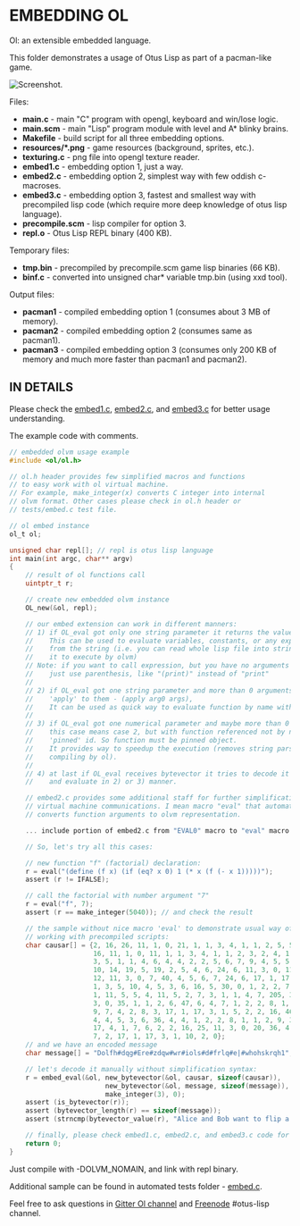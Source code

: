 EMBEDDING OL
============

Ol: an extensible embedded language.

This folder demonstrates a usage of Otus Lisp as part of a pacman-like game.

![Screenshot.](https://raw.githubusercontent.com/yuriy-chumak/ol/gh-pages/assets/ol/pacman.png "screenshot")

Files:
* **main.c** - main "C" program with opengl, keyboard and win/lose logic.
* **main.scm** - main "Lisp" program module with level and A* blinky brains.
* **Makefile** - build script for all three embedding options.
* **resources/*.png** - game resources (background, sprites, etc.).
* **texturing.c** - png file into opengl texture reader.
* **embed1.c** - embedding option 1, just a way.
* **embed2.c** - embedding option 2, simplest way with few oddish c-macroses.
* **embed3.c** - embedding option 3, fastest and smallest way with precompiled lisp code (which require more deep knowledge of otus lisp language).
* **precompile.scm** - lisp compiler for option 3.
* **repl.o** - Otus Lisp REPL binary (400 KB).

Temporary files:
* **tmp.bin** - precompiled by precompile.scm game lisp binaries (66 KB).
* **binf.c** - converted into unsigned char* variable tmp.bin (using xxd tool).

Output files:
* **pacman1** - compiled embedding option 1 (consumes about 3 MB of memory).
* **pacman2** - compiled embedding option 2 (consumes same as pacman1).
* **pacman3** - compiled embedding option 3 (consumes only 200 KB of memory and much more faster than pacman1 and pacman2).

IN DETAILS
----------

Please check the
[embed1.c](https://github.com/yuriy-chumak/ol/blob/master/samples/pacman/embed1.c),
[embed2.c](https://github.com/yuriy-chumak/ol/blob/master/samples/pacman/embed2.c), and
[embed3.c](https://github.com/yuriy-chumak/ol/blob/master/samples/pacman/embed3.c) for better usage understanding.

The example code with comments.

```c
// embedded olvm usage example
#include <ol/ol.h>

// ol.h header provides few simplified macros and functions
// to easy work with ol virtual machine.
// For example, make_integer(x) converts C integer into internal
// olvm format. Other cases please check in ol.h header or
// tests/embed.c test file.

// ol embed instance
ol_t ol;

unsigned char repl[]; // repl is otus lisp language
int main(int argc, char** argv)
{
    // result of ol functions call
    uintptr_t r;

    // create new embedded olvm instance
    OL_new(&ol, repl);

    // our embed extension can work in different manners:
    // 1) if OL_eval got only one string parameter it returns the value of this parameter.
    //    This can be used to evaluate variables, constants, or any expressions
    //    from the string (i.e. you can read whole lisp file into string and send
    //    it to execute by olvm)
    // Note: if you want to call expression, but you have no arguments
    //    just use parenthesis, like "(print)" instead of "print"
    //
    // 2) if OL_eval got one string parameter and more than 0 arguments it makes
    //    'apply' to them - (apply arg0 args),
    //    It can be used as quick way to evaluate function by name with parameters.
    //
    // 3) if OL_eval got one numerical parameter and maybe more than 0 arguments,
    //    this case means case 2, but with function referenced not by name but by
    //    'pinned' id. So function must be pinned object.
    //    It provides way to speedup the execution (removes string parsing and
    //    compiling by ol).
    //
    // 4) at last if OL_eval receives bytevector it tries to decode it as fasl object
    //    and evaluate in 2) or 3) manner.

    // embed2.c provides some additional staff for further simplification of ol
    // virtual machine communications. I mean macro "eval" that automatically
    // converts function arguments to olvm representation.

    ... include portion of embed2.c from "EVAL0" macro to "eval" macro lines ...

    // So, let's try all this cases:

    // new function "f" (factorial) declaration:
    r = eval("(define (f x) (if (eq? x 0) 1 (* x (f (- x 1)))))");
    assert (r != IFALSE);

    // call the factorial with number argument "7"
    r = eval("f", 7);
    assert (r == make_integer(5040)); // and check the result

    // the sample without nice macro 'eval' to demonstrate usual way of calling ol functions
    // working with precompiled scripts:
    char causar[] = {2, 16, 26, 11, 1, 0, 21, 1, 1, 3, 4, 1, 1, 2, 5, 5, 5, 8, 4, 5, 5, 3, 4, 8, 3, 2, 5, 3, 17, 2, 16,
                     16, 11, 1, 0, 11, 1, 1, 3, 4, 1, 1, 2, 3, 2, 4, 1, 17, 2, 16, 35, 11, 1, 0, 30, 1, 1, 2, 4, 1, 1,
                     3, 5, 1, 1, 4, 6, 4, 4, 2, 2, 5, 6, 7, 9, 4, 5, 5, 3, 4, 7, 3, 2, 5, 3, 17, 2, 16, 30, 11, 2, 0,
                     10, 14, 19, 5, 19, 2, 5, 4, 6, 24, 6, 11, 3, 0, 11, 14, 19, 6, 19, 3, 6, 4, 5, 7, 24, 7, 17, 2, 16,
                     12, 11, 3, 0, 7, 40, 4, 5, 6, 7, 24, 6, 17, 1, 17, 2, 3, 4, 2, 16, 61, 11, 1, 0, 56, 1, 1, 2, 4, 1,
                     1, 3, 5, 10, 4, 5, 3, 6, 16, 5, 30, 0, 1, 2, 2, 7, 1, 1, 4, 8, 1, 1, 5, 9, 4, 4, 2, 3, 8, 9, 3, 14,
                     1, 11, 5, 5, 4, 11, 5, 2, 7, 3, 1, 1, 4, 7, 205, 3, 2, 7, 1, 17, 1, 17, 3, 1, 3, 7, 2, 16, 40, 11,
                     3, 0, 35, 1, 1, 2, 6, 47, 6, 4, 7, 1, 2, 2, 8, 1, 1, 4, 9, 3, 6, 2, 3, 9, 4, 3, 5, 3, 1, 1, 3, 5,
                     9, 7, 4, 2, 8, 3, 17, 1, 17, 3, 1, 5, 2, 2, 16, 46, 11, 1, 0, 41, 1, 1, 3, 4, 1, 1, 4, 5, 3, 5, 2,
                     4, 4, 5, 3, 6, 36, 4, 4, 1, 2, 2, 8, 1, 1, 2, 9, 3, 5, 2, 3, 6, 3, 9, 3, 14, 1, 5, 2, 8, 3, 17, 1,
                     17, 4, 1, 7, 6, 2, 2, 16, 25, 11, 3, 0, 20, 36, 4, 6, 1, 1, 2, 7, 6, 5, 3, 3, 4, 5, 3, 9, 6, 4, 2,
                     7, 2, 17, 1, 17, 3, 1, 10, 2, 0};
    // and we have an encoded message
    char message[] = "Dolfh#dqg#Ere#zdqw#wr#iols#d#frlq#e|#whohskrqh1";

    // let's decode it manually without simplification syntax:
    r = embed_eval(&ol, new_bytevector(&ol, causar, sizeof(causar)),
                        new_bytevector(&ol, message, sizeof(message)),
                        make_integer(3), 0);
    assert (is_bytevector(r));
    assert (bytevector_length(r) == sizeof(message));
    assert (strncmp(bytevector_value(r), "Alice and Bob want to flip a coin by telephone.", sizeof(message)-1) == 0); // it's ok

    // finally, please check embed1.c, embed2.c, and embed3.c code for more usage examples
    return 0;
}
```

Just compile with -DOLVM_NOMAIN, and link with repl binary.

Additional sample can be found in automated tests folder - [embed.c](https://github.com/yuriy-chumak/ol/blob/master/tests/embed.c).

Feel free to ask questions in [Gitter Ol channel](https://gitter.im/otus-lisp/Lobby) and [Freenode](https://webchat.freenode.net/) #otus-lisp channel.